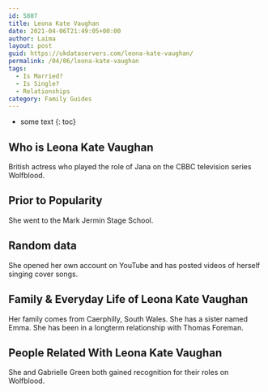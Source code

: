 ```yaml
---
id: 5807
title: Leona Kate Vaughan
date: 2021-04-06T21:49:05+00:00
author: Laima
layout: post
guid: https://ukdataservers.com/leona-kate-vaughan/
permalink: /04/06/leona-kate-vaughan
tags:
  - Is Married?
  - Is Single?
  - Relationships
category: Family Guides
---
```


* some text
{: toc}


## Who is Leona Kate Vaughan
                  
                  
                  
British actress who played the role of Jana on the CBBC television series Wolfblood.
                  
              
            
              
            
                
                
                
## Prior to Popularity
                  
                  
                  
She went to the Mark Jermin Stage School.
                  
              
            
              
            
                
                
                
## Random data
                  
                  
                  
She opened her own account on YouTube and has posted videos of herself singing cover songs.
                  
              
            
              
            
                
                
                
## Family & Everyday Life of Leona Kate Vaughan
                  
                  
                  
Her family comes from Caerphilly, South Wales. She has a sister named Emma. She has been in a longterm relationship with Thomas Foreman.
                  
              
            
              
            
                
                
                
## People Related With Leona Kate Vaughan
                  
                  
                  
She and Gabrielle Green both gained recognition for their roles on Wolfblood.
                  
              
            
              
            
                
              
            
              
              
            
            
              
            
          
          
          